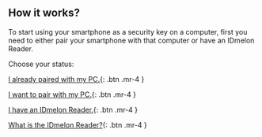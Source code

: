 ## How it works?

To start using your smartphone as a security key on a computer, first you need to either pair your smartphone with that computer or have an IDmelon Reader.

Choose your status:

[I already paired with my PC.](http://example.com/){: .btn .mr-4 }

[I want to pair with my PC.](/mobileapp/en/pairing/step1.html){: .btn .mr-4 }

[I have an IDmelon Reader.](http://example.com/){: .btn .mr-4 }

[What is the IDmelon Reader?](http://example.com/){: .btn .mr-4 }
